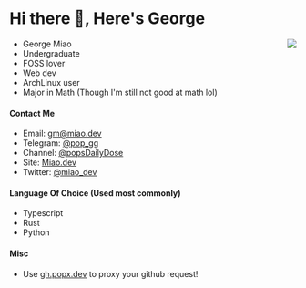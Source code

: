# Hi there 👋, Here's George

<img align=right src="https://ghstat.miao.dev/api?username=George-Miao&show_icons=true&bg_color=60,#000000,#FFFFFFF&cache_seconds=1800"/>

- George Miao
- Undergraduate
- FOSS lover
- Web dev
- ArchLinux user
- Major in Math (Though I'm still not good at math lol)



#### Contact Me
- Email: gm@miao.dev
- Telegram: [@pop_gg](https://t.me/pop_gg)
- Channel: [@popsDailyDose](https://t.me/popsDailyDose)
- Site: [Miao.dev](https://miao.dev)
- Twitter: [@miao_dev](https://twitter.com/miao_dev)

#### Language Of Choice (Used most commonly)
- Typescript
- Rust
- Python

#### Misc
- Use [gh.popx.dev](https://gh.popx.dev) to proxy your github request!
